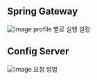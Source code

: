 ## Spring Gateway
![image](https://user-images.githubusercontent.com/80913353/167356360-92846360-4223-439c-9f4b-e8f34d5d18b4.png)
profile 별로 실행 설정

## Config Server
![image](https://user-images.githubusercontent.com/80913353/167393051-a2513c13-1fc2-4297-9bda-55cf1654a0b6.png)
요청 방법
